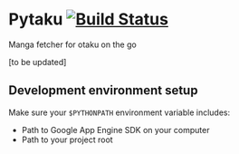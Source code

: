 # Pytaku [![Build Status](https://travis-ci.org/nhanb/pytaku.png)](https://travis-ci.org/nhanb/pytaku)

Manga fetcher for otaku on the go

[to be updated]

## Development environment setup

Make sure your `$PYTHONPATH` environment variable includes:

- Path to Google App Engine SDK on your computer
- Path to your project root
